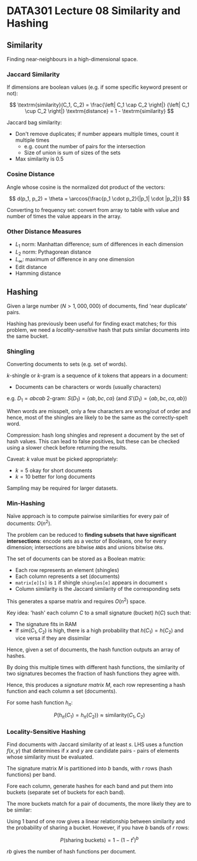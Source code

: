 # DATA301 Lecture 08 Similarity and Hashing

## Similarity

Finding near-neighbours in a high-dimensional space.

### Jaccard Similarity

If dimensions are boolean values (e.g. if some specific keyword present or not):

$$
\textrm{similarity}(C_1, C_2) =
  \frac{\left| C_1 \cap C_2 \right|}
       {\left| C_1 \cup C_2 \right|}
\textrm{distance} = 1 - \textrm{similarity}
$$

Jaccard bag similarity:

- Don't remove duplicates; if number appears multiple times, count it multiple times
  - e.g. count the number of pairs for the intersection
  - Size of union is sum of sizes of the sets
- Max similarity is $0.5$

### Cosine Distance

Angle whose cosine is the normalized dot product of the vectors:

$$
d(p_1, p_2) = \theta = \arccos{\frac{p_1 \cdot p_2}{|p_1| \cdot |p_2|}}
$$

Converting to frequency set: convert from array to table with value and number of times the value appears in the array.

### Other Distance Measures

- $L_1$ norm: Manhattan difference; sum of differences in each dimension
- $L_2$ norm: Pythagorean distance
- $L_\infty$: maximum of difference in any one dimension
- Edit distance
- Hamming distance

## Hashing

Given a large number ($N > 1,000,000$) of documents, find 'near duplicate' pairs.

Hashing has previously been useful for finding exact matches; for this problem, we need a *locality-sensitive* hash that puts similar documents into the same bucket.

### Shingling

Converting documents to sets (e.g. set of words).

$k$-shingle or $k$-gram is a sequence of $k$ tokens that appears in a document:

- Documents can be characters or words (usually characters)

e.g. $D_1 = abcab$ 2-gram: $S(D_1) = \{ ab, bc, ca \}$ (and $S'(D_1) = \{ab, bc, ca, ab\}$)

When words are misspelt, only a few characters are wrong/out of order and hence, most of the shingles are likely to be the same as the correctly-spelt word.

Compression: hash long shingles and represent a document by the set of hash values. This can lead to false positives, but these can be checked using a slower check before returning the results.

Caveat: $k$ value must be picked appropriately:

- $k = 5$ okay for short documents
- $k = 10$ better for long documents

Sampling may be required for larger datasets.

### Min-Hashing

Naïve approach is to compute pairwise similarities for every pair of documents: $O(n^2)$.

The problem can be reduced to **finding subsets that have significant intersections**: encode sets as a vector of Booleans, one for every dimension; intersections are bitwise `AND`s and unions bitwise `OR`s.

The set of documents can be stored as a Boolean matrix:

- Each row represents an element (shingles)
- Each column represents a set (documents)
- `matrix[e][s]` is `1` if shingle `shingles[e]` appears in document `s`
- Column similarity is the Jaccard similarity of the corresponding sets

This generates a sparse matrix and requires $O(n^2)$ space.

Key idea: 'hash' each column $C$ to a small signature (bucket) $h(C)$ such that:

- The signature fits in RAM
- If $sim(C_1, C_2)$ is high, there is a high probability that $h(C_1) = h(C_2)$ and vice versa if they are dissimilar

Hence, given a set of documents, the hash function outputs an array of hashes.

By doing this multiple times with different hash functions, the similarity of two signatures becomes the fraction of hash functions they agree with.

Hence, this produces a *signature matrix* $M$, each row representing a hash function and each column a set (documents).

For some hash function $h_\pi$:

$$
P(h_\pi(C_1) = h_\pi(C_2)) \approx \textrm{similarity}(C_1, C_2)
$$

### Locality-Sensitive Hashing

Find documents with Jaccard similarity of at least $s$. LHS uses a function $f(x, y)$ that determines if $x$ and $y$ are candidate pairs - pairs of elements whose similarity must be evaluated.

The signature matrix $M$ is partitioned into $b$ bands, with $r$ rows (hash functions) per band.

Fore each column, generate hashes for each band and put them into buckets (separate set of buckets for each band).

The more buckets match for a pair of documents, the more likely they are to be similar:

Using 1 band of one row gives a linear relationship between similarity and the probability of sharing a bucket. However, if you have $b$ bands of $r$ rows:

$$
P(\textrm{sharing buckets}) = 1 - (1 - t^r)^b
$$

$rb$ gives the number of hash functions per document.
